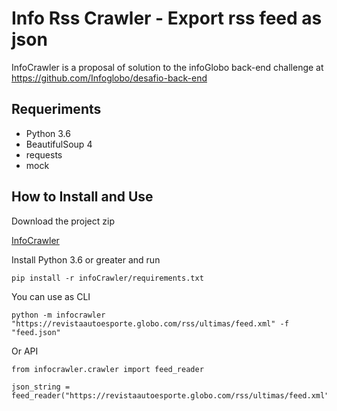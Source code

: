 Info Rss Crawler - Export rss feed as json
===============================================

InfoCrawler is a proposal of solution to the infoGlobo back-end challenge at https://github.com/Infoglobo/desafio-back-end

Requeriments
----------------------

* Python 3.6
* BeautifulSoup 4
* requests
* mock

How to Install and Use
----------------------

Download the project zip
 
 [InfoCrawler](https://github.com/rubimpassos/infoCrawler/archive/master.zip)

Install Python 3.6 or greater and run

    pip install -r infoCrawler/requirements.txt

You can use as CLI
    
    python -m infocrawler "https://revistaautoesporte.globo.com/rss/ultimas/feed.xml" -f "feed.json"

Or API

    from infocrawler.crawler import feed_reader
    
    json_string = feed_reader("https://revistaautoesporte.globo.com/rss/ultimas/feed.xml")